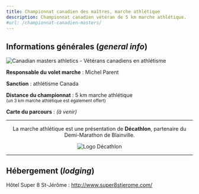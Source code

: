 ```yaml
---
title: Championnat canadien des maîtres, marche athlétique
description: Championnat canadien vétéran de 5 km marche athlétique.
#url: /championnat-canadien-masters/
---
```


## Informations générales (*general info*)

![Canadian masters athletics - Vétérans canadiens en athlétisme](/images/cma-logo.jpg)

**Responsable du volet marche** : Michel Parent

**Sanction** : athlétisme Canada

**Distance du championnat** : 5 km marche athlétique  
<small>(un 3 km marche athlétique est également offert)</small>

**Carte du parcours** : *(à venir)*

---

<div style="text-align:center;"

La marche athlétique est une présentation de **Décathlon**, partenaire du Demi-Marathon de Blainville.

![Logo Décathlon](/images/commanditaires/logo-decathlon.jpg)

</div>

---

## Hébergement (*lodging*)

Hôtel Super 8 St-Jérôme : http://www.super8stjerome.com/
